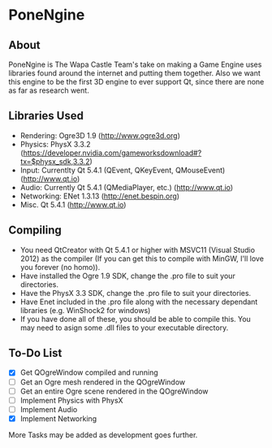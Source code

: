 # PoneNgine

## About
PoneNgine is The Wapa Castle Team's take on making a Game Engine uses libraries found around the internet and putting them together. Also we want this engine to be the first 3D engine to ever support Qt, since there are none as far as research went.

## Libraries Used

* Rendering:      Ogre3D 1.9 (http://www.ogre3d.org)
* Physics:        PhysX 3.3.2 (https://developer.nvidia.com/gameworksdownload#?tx=$physx_sdk,3.3.2)
* Input:          Currentlty Qt 5.4.1 (QEvent, QKeyEvent, QMouseEvent) (http://www.qt.io)
* Audio:          Currently Qt 5.4.1 (QMediaPlayer, etc.) (http://www.qt.io)
* Networking:     ENet 1.3.13 (http://enet.bespin.org)
* Misc.           Qt 5.4.1 (http://www.qt.io)

## Compiling

* You need QtCreator with Qt 5.4.1 or higher with MSVC11 (Visual Studio 2012) as the compiler (If you can get this to compile with MinGW, I'll love you forever (no homo)).
* Have installed the Ogre 1.9 SDK, change the .pro file to suit your directories.
* Have the PhysX 3.3 SDK, change the .pro file to suit your directories.
* Have Enet included in the .pro file along with the necessary dependant libraries (e.g. WinShock2 for windows)
* If you have done all of these, you should be able to compile this. You may need to asign some .dll files to your executable directory.

## To-Do List

- [x] Get QOgreWindow compiled and running
- [ ] Get an Ogre mesh rendered in the QOgreWindow
- [ ] Get an entire Ogre scene rendered in the QOgreWindow
- [ ] Implement Physics with PhysX
- [ ] Implement Audio
- [x] Implement Networking

More Tasks may be added as development goes further.
